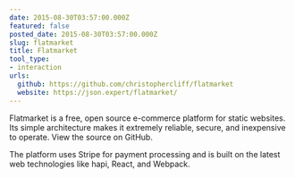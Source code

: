 ```yaml
---
date: 2015-08-30T03:57:00.000Z
featured: false
posted_date: 2015-08-30T03:57:00.000Z
slug: flatmarket
title: Flatmarket
tool_type:
- interaction
urls:
  github: https://github.com/christophercliff/flatmarket
  website: https://json.expert/flatmarket/
---
```


Flatmarket is a free, open source e-commerce platform for static websites. Its simple architecture makes it extremely reliable, secure, and inexpensive to operate. View the source on GitHub.

The platform uses Stripe for payment processing and is built on the latest web technologies like hapi, React, and Webpack.




